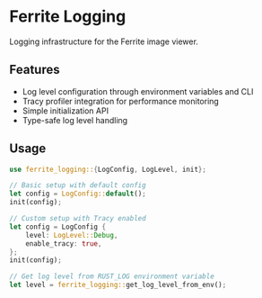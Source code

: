 # Ferrite Logging

Logging infrastructure for the Ferrite image viewer.

## Features
- Log level configuration through environment variables and CLI
- Tracy profiler integration for performance monitoring
- Simple initialization API
- Type-safe log level handling

## Usage

```rust
use ferrite_logging::{LogConfig, LogLevel, init};

// Basic setup with default config
let config = LogConfig::default();
init(config);

// Custom setup with Tracy enabled
let config = LogConfig {
    level: LogLevel::Debug,
    enable_tracy: true,
};
init(config);

// Get log level from RUST_LOG environment variable
let level = ferrite_logging::get_log_level_from_env();
```